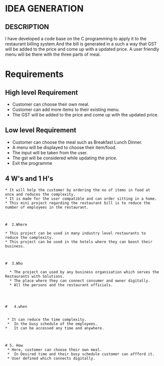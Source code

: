 # IDEA GENERATION
 ## DESCRIPTION
 I have developed a code base on the C programming to apply it to the restaurant billing system.And the bill is generated in a such a way that GST will be added to the price and come up with a updated price.
 A user friendly menu will be there with the three parts of meal.


 # Requirements

 ## High level Requirement
   *  Customer can choose their own meal.
   *  Customer can add more items to their existing menu.
   *  The GST will be added to the price and come up with the updated price.

   ## Low level Requirement
   * Customer can choose the meal such as Breakfast Lunch Dinner.
   * A menu will be displayed to choose their item/food.
   * The input will be taken from the user.
   * The gst will be considered while updating the price.
   * Exit the programme

   ## 4 W's and  1 H's


     
    * It will help the customer by ordering the no of items in food at once and reduces the complexity.
    * It is made for the user compatible and can order sitting in a home. 
    * This mini project regarding the restaurant bill is to reduce the number of employees in the restaurant.



    #  2.Where

    * This project can be used in many industry level restaurants to reduce the complexity.
    * This project can be used in the hotels where they can boost their business.
    


    #  3.Who

      * The project can used by any business organisation which serves the Restaurants with Solutions.
      * The place where they can connect consumer and owner digitally.
      * All the persons and the restaurant officials.




    #   4.when


     * It can reduce the time complexity.
     *  In the busy schedule of the employees.
    *   It can be accessed any time and anywhere.



    # 5. How
     * Here, customer can choose their own meal.
     *  In Desired time and their busy schedule customer can affford it.
     * User defined which connects digitally.